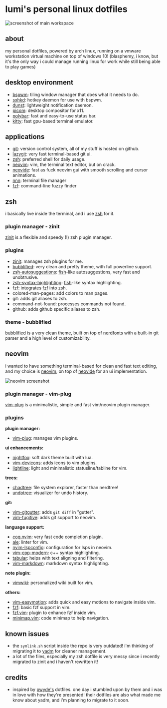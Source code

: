 <!-- vim:ft=markdown 
-->

# lumi's personal linux dotfiles

![screenshot of main workspace](https://i.imgur.com/KkEBmoA.jpeg)

## about

my personal dotfiles, powered by arch linux, running on a vmware workstation virtual machine on top of windows 10!
(blasphemy, i know, but it's the only way i could manage running linux for work while still being able to play games)

## desktop environment
- [bspwm](https://github.com/baskerville/bspwm): tiling window manager that does what it needs to do.
- [sxhkd](https://github.com/baskerville/sxhkd): hotkey daemon for use with bspwm.
- [dunst](https://github.com/dunst-project/dunst): lightweight notification daemon.
- [picom](https://github.com/yshui/picom): desktop compositor for x11.
- [polybar](https://github.com/polybar/polybar): fast and easy-to-use status bar. 
- [kitty](https://github.com/kovidgoyal/kitty): fast gpu-based terminal emulator.

## applications
- [git](https://git-scm.com): version control system, all of my stuff is hosted on github.
- [lazygit](https://github.com/jesseduffield/lazygit): very fast terminal-based git ui.
- [zsh](https://zsh.org): preferred shell for daily usage.
- [neovim](https://neovim.io): vim, the terminal text editor, but on crack.
- [neovide](https://github.com/neovide/neovide): fast as fuck neovim gui with smooth scrolling and cursor animations.
- [nnn](https://github.com/jarun/nnn): terminal file manager
- [fzf](https://github.com/junegunn/fzf): command-line fuzzy finder

## zsh
i basically live inside the terminal, and i use [zsh](https://zsh.org) for it.

### plugin manager - zinit
[zinit](https://github.com/zdharma/zinit) is a flexible and speedy (!) zsh plugin manager.

### plugins
- [zinit](https://github.com/zdharma/zinit): manages zsh plugins for me.
- [bubblified](https://github.com/hohmannr/bubblified): very clean and pretty theme, with full powerline support.
- [zsh-autosuggestions](https://github.com/zsh-users/zsh-autosuggestions): [fish](https://fishshell.com)-like autosuggestions, very fast and unobtrusive.
- [zsh-syntax-highlighting](https://github.com/zsh-users/zsh-syntax-highlighting): [fish](https://fishshell.org)-like syntax highlighting.
- fzf: integrates [fzf](https://github.com/junegunn/fzf) into zsh.
- colored-man-pages: add colors to man pages.
- git: adds git aliases to zsh.
- command-not-found: processes commands not found.
- github: adds github specific aliases to zsh.

### theme - bubblified
[bubblified](https://github.com/hohmannr/bubblified) is a very clean theme, built on top of [nerdfonts](https://github.com/ryanoasis/nerd-fonts)
with a built-in git parser and a high level of customizability.

## neovim
i wanted to have something terminal-based for clean and fast text editing, and my choice is [neovim](https://neovim.io), on top of
[neovide](https://github.io/neovide/neovide) for an ui implementation.

![neovim screenshot](https://i.imgur.com/F6RCO3c.jpeg)

### plugin manager - vim-plug
[vim-plug](https://github.com/junegunn/vim-plug) is a minimalistic, simple and fast vim/neovim plugin manager.

### plugins
**plugin manager:**
- [vim-plug](https://github.com/junegunn/vim-plug): manages vim plugins.

**ui enhancements:**
- [nightfox](https://github.com/EdenEast/nightfox.nvim): soft dark theme built with lua.
- [vim-devicons](https://github.com/ryanoasis/vim-devicons): adds icons to vim plugins.
- [lightline](https://github.com/itchyny/lightline.vim): light and minimalistic statusline/tabline for vim.

**trees:**
- [chadtree](https://github.com/ms-jpq/chadtree): file system explorer, faster than nerdtree!
- [undotree](https://github.com/mbbill/undotree): visualizer for undo history.

**git:**
- [vim-gitgutter](https://github.com/airblade/vim-gitgutter): adds `git diff` in "gutter".
- [vim-fugitive](https://github.com/junegunn/vim-fugitive): adds git support to neovim.

**language support:**
- [coq.nvim](https://github.com/ms-jpq/coq_nvim): very fast code completion plugin.
- [ale](https://github.com/dense-analysis/ale): linter for vim.
- [nvim-lspconfig](https://github.com/neovim/nvim-lspconfig): configuration for lsps in neovim.
- [vim-cpp-modern](https://github.com/bfrg/vim-cpp-modern): c++ syntax highlighting.
- [tabular](https://github.com/godlygeek/tabular): helps with text aligning and filtering.
- [vim-markdown](https://github.com/plasticboy/vim-markdown): markdown syntax highlighting.

**note plugin:**
- [vimwiki](https://github.com/vimwiki/vimwiki): personalized wiki built for vim.

**others:**
- [vim-easymotion](https://github.com/easymotion/vim-easymotion): adds quick and easy motions to navigate inside vim.
- [fzf](https://github.com/junegunn/fzf): basic fzf support in vim.
- [fzf.vim](https://github.com/junegunn/fzf.vim): plugin to enhance fzf inside vim.
- [minimap.vim](https://github.com/wfxr/minimap.nvim): code minimap to help navigation.

## known issues
- the `symlink.sh` script inside the repo is very outdated! i'm thinking of migrating it to [yadm](https://github.com/TheLocehiliosan/yadm) for
cleaner management.
- a lot of the files, especially my zsh dotfile is very messy since i recently migrated to zinit and i haven't rewritten it!

## credits
- inspired by [pwyde's](https://github.com/pwyde/dotfiles) dotfiles. one day i stumbled upon by them and i was in love with how they're presented!
their dotfiles are also what made me know about yadm, and i'm planning to migrate to it soon.
